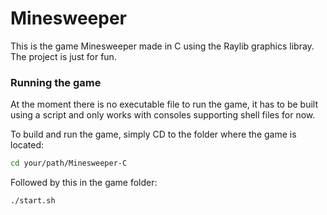 # Minesweeper

This is the game Minesweeper made in C using the Raylib graphics libray.
The project is just for fun.

### Running the game

At the moment there is no executable file to run the game, it has to be built using a script and only works with consoles supporting shell files for now.

To build and run the game, simply CD to the folder where the game is located:
```bash
cd your/path/Minesweeper-C
```

Followed by this in the game folder:
```bash
./start.sh
```
